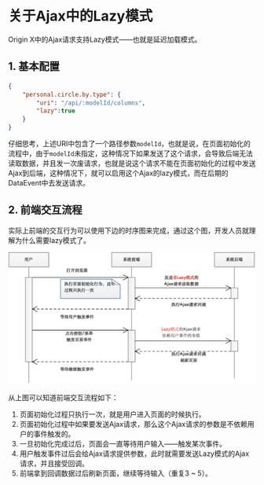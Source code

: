 # 关于Ajax中的Lazy模式

Origin X中的Ajax请求支持Lazy模式——也就是延迟加载模式。

## 1. 基本配置

```json
{
    "personal.circle.by.type": {
        "uri": "/api/:modelId/columns",
        "lazy":true
    }
}
```

仔细思考，上述URI中包含了一个路径参数`modelId`，也就是说，在页面初始化的流程中，由于`modelId`未指定，这种情况下如果发送了这个请求，会导致后端无法读取数据，并且发一次废请求，也就是说这个请求不能在页面初始化的过程中发送Ajax到后端，这种情况下，就可以启用这个Ajax的lazy模式，而在后期的DataEvent中去发送请求。

## 2. 前端交互流程

实际上前端的交互行为可以使用下边的时序图来完成，通过这个图，开发人员就理解为什么需要lazy模式了。

![](/assets/images/spo/008/lazy-mode.png)

从上图可以知道前端交互流程如下：

1. 页面初始化过程只执行一次，就是用户进入页面的时候执行。
2. 页面初始化过程中如果要发送Ajax请求，那么这个Ajax请求的参数是不依赖用户的事件触发的。
3. 一旦初始化完成过后，页面会一直等待用户输入——触发某次事件。
4. 用户触发事件过后会给Ajax请求提供参数，此时就需要发送Lazy模式的Ajax请求，并且接受回调。
5. 前端拿到回调数据过后刷新页面，继续等待输入（重复3 ~ 5）。



